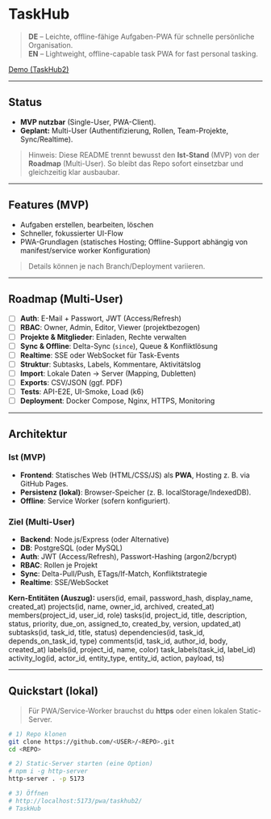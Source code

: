 # TaskHub

> **DE** – Leichte, offline-fähige Aufgaben-PWA für schnelle persönliche Organisation.  
> **EN** – Lightweight, offline-capable task PWA for fast personal tasking.

[Demo (TaskHub2)](https://devfluegel.github.io/pwa/taskhub2/index.html)

---

## Status

- **MVP nutzbar** (Single-User, PWA-Client).  
- **Geplant:** Multi-User (Authentifizierung, Rollen, Team-Projekte, Sync/Realtime).

> Hinweis: Diese README trennt bewusst den **Ist-Stand** (MVP) von der **Roadmap** (Multi-User).
> So bleibt das Repo sofort einsetzbar und gleichzeitig klar ausbaubar.

---

## Features (MVP)

- Aufgaben erstellen, bearbeiten, löschen  
- Schneller, fokussierter UI-Flow  
- PWA-Grundlagen (statisches Hosting; Offline-Support abhängig von manifest/service worker Konfiguration)

> Details können je nach Branch/Deployment variieren.

---

## Roadmap (Multi-User)

- [ ] **Auth**: E-Mail + Passwort, JWT (Access/Refresh)  
- [ ] **RBAC**: Owner, Admin, Editor, Viewer (projektbezogen)  
- [ ] **Projekte & Mitglieder**: Einladen, Rechte verwalten  
- [ ] **Sync & Offline**: Delta-Sync (`since`), Queue & Konfliktlösung  
- [ ] **Realtime**: SSE oder WebSocket für Task-Events  
- [ ] **Struktur**: Subtasks, Labels, Kommentare, Aktivitätslog  
- [ ] **Import**: Lokale Daten → Server (Mapping, Dubletten)  
- [ ] **Exports**: CSV/JSON (ggf. PDF)  
- [ ] **Tests**: API-E2E, UI-Smoke, Load (k6)  
- [ ] **Deployment**: Docker Compose, Nginx, HTTPS, Monitoring

---

## Architektur

### Ist (MVP)
- **Frontend**: Statisches Web (HTML/CSS/JS) als **PWA**, Hosting z. B. via GitHub Pages.  
- **Persistenz (lokal)**: Browser-Speicher (z. B. localStorage/IndexedDB).  
- **Offline**: Service Worker (sofern konfiguriert).

### Ziel (Multi-User)
- **Backend**: Node.js/Express (oder Alternative)  
- **DB**: PostgreSQL (oder MySQL)  
- **Auth**: JWT (Access/Refresh), Passwort-Hashing (argon2/bcrypt)  
- **RBAC**: Rollen je Projekt  
- **Sync**: Delta-Pull/Push, ETags/If-Match, Konfliktstrategie  
- **Realtime**: SSE/WebSocket

**Kern-Entitäten (Auszug):**
users(id, email, password_hash, display_name, created_at)
projects(id, name, owner_id, archived, created_at)
members(project_id, user_id, role)
tasks(id, project_id, title, description, status, priority, due_on, assigned_to, created_by, version, updated_at)
subtasks(id, task_id, title, status)
dependencies(id, task_id, depends_on_task_id, type)
comments(id, task_id, author_id, body, created_at)
labels(id, project_id, name, color)
task_labels(task_id, label_id)
activity_log(id, actor_id, entity_type, entity_id, action, payload, ts)

---

## Quickstart (lokal)

> Für PWA/Service-Worker brauchst du **https** oder einen lokalen Static-Server.

```bash
# 1) Repo klonen
git clone https://github.com/<USER>/<REPO>.git
cd <REPO>

# 2) Static-Server starten (eine Option)
# npm i -g http-server
http-server . -p 5173

# 3) Öffnen
# http://localhost:5173/pwa/taskhub2/
# TaskHub
